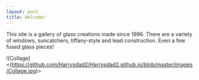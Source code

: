 ```yaml
---
layout: post
title: Welcome!
---
```


This site is a gallery of glass creations made since 1996. There are a variety of windows, suncatchers, tiffany-style and lead construction. Even a few fused glass pieces!

![Collage]<(https://github.com/Harrysdad2/Harrysdad2.github.io/blob/master/images/Collage.jpg)>


